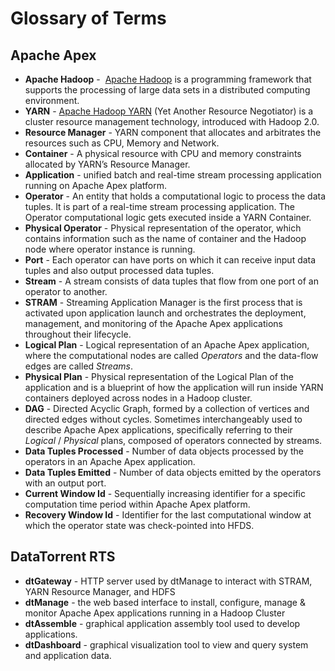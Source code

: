 Glossary of Terms
================================================================================

Apache Apex
-----------

- **Apache Hadoop** -  [Apache Hadoop](http://hadoop.apache.org/) is a programming framework that supports the processing of large data sets in a distributed computing environment.
- **YARN** - [Apache Hadoop YARN](http://hadoop.apache.org/docs/current2/hadoop-yarn/hadoop-yarn-site/YARN.html) (Yet Another Resource Negotiator) is a cluster resource management technology, introduced with Hadoop 2.0.
- **Resource Manager** - YARN component that allocates and arbitrates the resources such as CPU, Memory and Network.
- **Container** - A physical resource with CPU and memory constraints allocated by YARN’s Resource Manager.
- **Application** - unified batch and real-time stream processing application running on Apache Apex platform.
- **Operator** - An entity that holds a computational logic to process the data tuples. It is part of a real-time stream processing application. The Operator computational logic gets executed inside a YARN Container.
- **Physical Operator** - Physical representation of the operator, which contains information such as the name of container and the Hadoop node where operator instance is running.
- **Port** - Each operator can have ports on which it can receive input data tuples and also output processed data tuples.
- **Stream** - A stream consists of data tuples that flow from one port of an operator to another.
- **STRAM** - Streaming Application Manager is the first process that is activated upon application launch and orchestrates the deployment, management, and monitoring of the Apache Apex applications throughout their lifecycle.
- **Logical Plan** - Logical representation of an Apache Apex application, where the computational nodes are called *Operators* and the data-flow edges are called *Streams*.
- **Physical Plan** - Physical representation of the Logical Plan of the application and is a blueprint of how the application will run inside YARN containers deployed across nodes in a Hadoop cluster.
- **DAG** - Directed Acyclic Graph, formed by a collection of vertices and directed edges without cycles.  Sometimes interchangeably used to describe Apache Apex applications, specifically referring to their *Logical* / *Physical* plans, composed of operators connected by streams.
- **Data Tuples Processed** - Number of data objects processed by the operators in an Apache Apex application.
- **Data Tuples Emitted** - Number of data objects emitted by the operators with an output port.
- **Current Window Id** - Sequentially increasing identifier for a specific computation time period within Apache Apex platform.
- **Recovery Window Id** - Identifier for the last computational window at which the operator state was check-pointed into HFDS.

DataTorrent RTS
---------------

- **dtGateway** - HTTP server used by dtManage to interact with STRAM, YARN Resource Manager, and HDFS
- **dtManage** - the web based interface to install, configure, manage & monitor Apache Apex applications running in a Hadoop Cluster
- **dtAssemble** - graphical application assembly tool used to develop applications.
- **dtDashboard** - graphical visualization tool to view and query system and application data.
